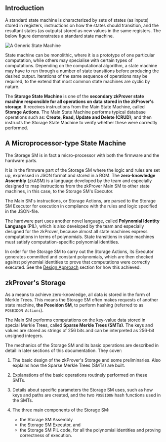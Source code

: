 ## Introduction
A standard state machine is characterized by sets of states (as inputs) stored in registers, instructions on how the states should transition, and the resultant states (as outputs) stored as new values in the same registers. The below figure demonstrates a standard state machine.

![A Generic State Machine](/img/zkvm/fig1-gen-state-mchn.png)

State machine can be monolithic, where it is a prototype of one particular computation, while others may specialise with certain types of computations. Depending on the computational algorithm, a state machine may have to run through a number of state transitions before producing the desired output. Iterations of the same sequence of operations may be required, to the extend that most common state machines are cyclic by nature.

The **Storage State Machine** is one of the **secondary zkProver state machine responsible for all operations on data stored in the zkProver's storage**. It receives instructions from the Main State Machine, called **Storage Actions**. The Main State Machine performs typical database operations such as: **Create, Read, Update and Delete (CRUD)**; and then instructs the Storage State Machine to verify whether these were correctly performed.

## A Microprocessor-type State Machine

The Storage SM is in fact a micro-processor with both the firmware and the hardware parts.

It is in the firmware part of the Storage SM where the logic and rules are set up, expressed in JSON format and stored in a ROM. The **zero-knowledge Assembly** (zkASM) is a language developed by the team and especially designed to map instructions from the zkProver Main SM to other state machines, in this case, to the Storage SM's Executor.

The Main SM's instructions, or Storage Actions, are parsed to the Storage SM Executor for execution in compliance with the rules and logic specified in the JSON-file.

The hardware part uses another novel language, called **Polynomial Identity Language** (PIL), which is also developed by the team and especially designed for the zkProver, because almost all state machines express computations in terms of polynomials. State transitions in state machines must satisfy computation-specific polynomial identities.

In order for the Storage SM to carry out the Storage Actions, its Executor generates committed and constant polynomials, which are then checked against polynomial identities to prove that computations were correctly executed. See the [Design Approach](/zkevm/zkProver/zkprover-design.md) section for how this achieved.

## zkProver's Storage

As a means to achieve zero-knowledge, all data is stored in the form of Merkle Trees. This means the Storage SM often makes requests of another state machine, **the Poseidon SM**, to perform hashing (referred to as `POSEIDON Actions`).

The Main SM performs computations on the key-value data stored in special Merkle Trees, called **Sparse Merkle Trees (SMTs)**. The keys and values are stored as strings of 256 bits and can be interpreted as 256-bit unsigned integers.

The mechanics of the Storage SM and its basic operations are described in detail in later sections of this documentation. They cover:

1.	The basic design of the zkProver's Storage and some preliminaries. Also explains how the Sparse Merkle Trees (SMTs) are built.

2.	Explanations of the basic operations routinely performed on these SMTs.

3.	Details about specific parameters the Storage SM uses, such as how keys and paths are created, and the two `POSEIDON` hash functions used in the SMTs.

4.	The three main components of the Storage SM:
    - the Storage SM Assembly 
    - the Storage SM Executor, and 
    - the Storage SM PIL code, for all the polynomial identities and proving correctness of execution.
